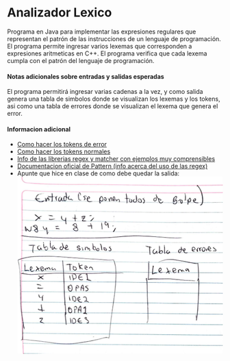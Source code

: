 # Analizador Lexico

Programa en Java para implementar las expresiones regulares que representan el patrón de las instrucciones de un lenguaje de programación. El programa permite ingresar varios lexemas que corresponden a expresiones aritmeticas en C++. El programa verifica que cada lexema cumpla con el patrón del lenguaje de programación.

#### Notas adicionales sobre entradas y salidas esperadas
El programa permitirá ingresar varias cadenas a la vez, y como salida genera una tabla de simbolos donde se visualizan los lexemas y los tokens, asi como una tabla de errores donde se visualizan el lexema que genera el error.

#### Informacion adicional
+ [Como hacer los tokens de error](https://drive.google.com/open?id=1ZMFsDPFu0uCkqSe7WkhR5SwxjhEPyi5l)
+ [Como hacer los tokens normales](https://drive.google.com/open?id=1zpympdkJSz5FdZ3Kb_IHILJ2rYJkRrCI)
+ [Info de las librerias regex y matcher con ejemplos muy comprensibles](http://tutorials.jenkov.com/java-regex/matcher.html)
+ [Documentacion oficial de Pattern (info acerca del uso de las regex)](https://docs.oracle.com/javase/7/docs/api/java/util/regex/Pattern.html)
+ Apunte que hice en clase de como debe quedar la salida:
![Tabla ejemplo](https://github.com/gggiovanny/AnalizadorLexico/blob/master/img/tabla_ejemplo.jpg?raw=true)
